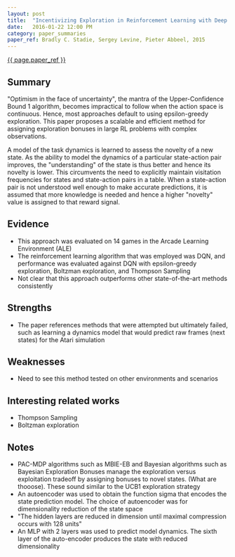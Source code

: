 ```yaml
---
layout: post
title:  "Incentivizing Exploration in Reinforcement Learning with Deep Predictive Models"
date:   2016-01-22 12:00 PM
category: paper_summaries
paper_ref: Bradly C. Stadie, Sergey Levine, Pieter Abbeel, 2015
---
```


[{{ page.paper_ref }}](http://arxiv.org/abs/1507.00814)

## Summary ##

"Optimism in the face of uncertainty", the mantra of the Upper-Confidence Bound 1 algorithm, becomes impractical to follow when the action space is continuous. Hence, most approaches default to using epsilon-greedy exploration. This paper proposes a scalable and efficient method for assigning exploration bonuses in large RL problems with complex observations. 

A model of the task dynamics is learned to assess the novelty of a new state. As the ability to model the dynamics of a particular state-action pair improves, the "understanding" of the state is thus better and hence its novelty is lower. This circumvents the need to explicitly maintain visitation frequencies for states and state-action pairs in a table. When a state-action pair is not understood well enough to make accurate predictions, it is assumed that more knowledge is needed and hence a higher "novelty" value is assigned to that reward signal.

## Evidence ## 
* This approach was evaluated on 14 games in the Arcade Learning Environment (ALE)
* The reinforcement learning algorithm that was employed was DQN, and performance was evaluated against DQN with epsilon-greedy exploration, Boltzman exploration, and Thompson Sampling
* Not clear that this approach outperforms other state-of-the-art methods consistently

## Strengths ## 
* The paper references methods that were attempted but ultimately failed, such as learning a dynamics model that would predict raw frames (next states) for the Atari simulation

## Weaknesses ## 
* Need to see this method tested on other environments and scenarios

## Interesting related works ## 
* Thompson Sampling
* Boltzman exploration 

## Notes ## 
* PAC-MDP algorithms such as MBIE-EB and Bayesian algorithms such as Bayesian Exploration Bonuses manage the exploration versus exploitation tradeoff by assigning bonuses to novel states. (What are thooose). These sound similar to the UCB1 exploration strategy
* An autoencoder was used to obtain the function sigma that encodes the state prediction model. The choice of autoencoder was for dimensionality reduction of the state space
* "The hidden layers are reduced in dimension until maximal compression occurs with 128 units" 
* An MLP with 2 layers was used to predict model dynamics. The sixth layer of the auto-encoder produces the state with reduced dimensionality 




